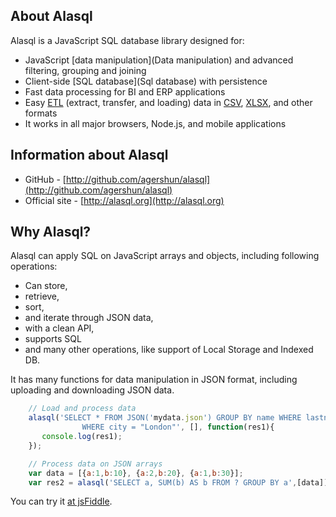 ## About Alasql

Alasql is a JavaScript SQL database library designed for:

* JavaScript [data manipulation](Data manipulation) and advanced filtering, grouping and joining
* Client-side [SQL database](Sql database) with persistence
* Fast data processing for BI and ERP applications
* Easy [ETL](Etl) (extract, transfer, and loading) data in [CSV](Csv), [XLSX](Xlsx), and other formats
* It works in all major browsers,  Node.js, and mobile applications

## Information about Alasql
* GitHub - [http://github.com/agershun/alasql](http://github.com/agershun/alasql)
* Official site - [http://alasql.org](http://alasql.org)

## Why Alasql?
Alasql can apply SQL on JavaScript arrays and objects, including following operations:

* Can store,
* retrieve,
* sort,
* and iterate through JSON data,
* with a clean API,
* supports SQL
* and many other operations, like support of Local Storage and Indexed DB.

It has many functions for data manipulation in JSON format, including uploading and downloading JSON data.
```js
    // Load and process data
    alasql('SELECT * FROM JSON('mydata.json') GROUP BY name WHERE lastname LIKE "A%" \
                WHERE city = "London"', [], function(res1){
       console.log(res1);
    });

    // Process data on JSON arrays
    var data = [{a:1,b:10}, {a:2,b:20}, {a:1,b:30}];
    var res2 = alasql('SELECT a, SUM(b) AS b FROM ? GROUP BY a',[data]);
```
You can  try it [at jsFiddle](http://jsfiddle.net/agershun/30to2rh8/1/).

